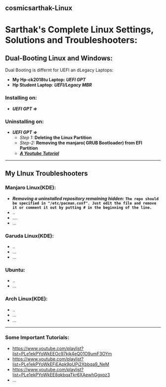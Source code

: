 ## cosmicsarthak-Linux

# Sarthak's Complete Linux Settings, Solutions and Troubleshooters:

## Dual-Booting Linux and Windows:
Dual Booting is differnt for UEFI an dLegacy Laptops:
- **My Hp-ck2018tu Laptop:** ***UEFI GPT***
- **Hp Student Laptop**: ***UEFI/Legacy MBR***
### Installing on:
- ***UEFI GPT =>*** 

### Uninstalling on:
- ***UEFI GPT =>***
   - _Step 1:_ **Deleting the Linux Partition**
   - _Step-2:_ **Removing the manjaro( GRUB Bootloader) from EFI Partition**
   - [***A Youtube Tutorial***](https://www.youtube.com/watch?v=aKKdiqVHNqw&list=PLe1ekPYoWkEE8qkbqaTkr6XAewhGgxqz3&index=1)


___
## My LInux Troubleshooters
### Manjaro Linux(KDE):
- ***Removing a uninstalled repository remaining hidden:*** **`The repo should be specified in "/etc/pacman.conf". Just edit the file and remove it or comment it out by putting # in the beginning of the line.`** <br/>
- ..
- ....
- ...

### Garuda Linux(KDE):
- ..
- ...
- ...

### Ubuntu:
- ..
- ...

### Arch Linux(KDE):
- ..
- ...
- ...

___

### Some Important Tutorials:
- https://www.youtube.com/playlist?list=PLe1ekPYoWkEEOc97kjk4eQ01O9umF3OYm
- https://www.youtube.com/playlist?list=PLe1ekPYoWkEFiEApk9pUPj2Xbbqa9_NeM
- https://www.youtube.com/playlist?list=PLe1ekPYoWkEE8qkbqaTkr6XAewhGgxqz3
- ...
